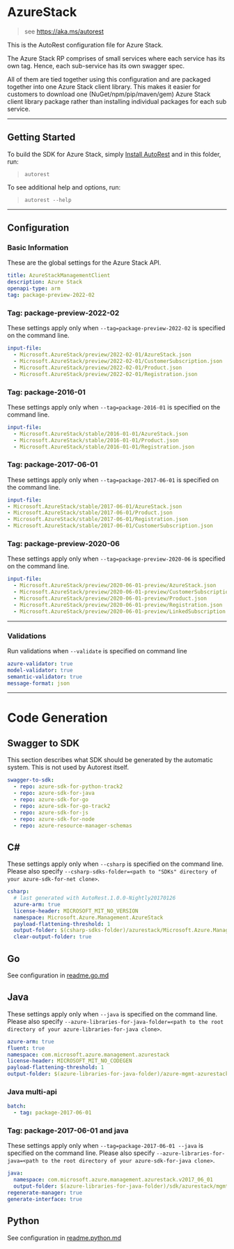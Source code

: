 # AzureStack

> see https://aka.ms/autorest

This is the AutoRest configuration file for Azure Stack.

The Azure Stack RP comprises of small services where each service has its own tag.
Hence, each sub-service has its own swagger spec.

All of them are tied together using this configuration and are packaged together into one Azure Stack client library.
This makes it easier for customers to download one (NuGet/npm/pip/maven/gem) Azure Stack client library package rather than installing individual packages for each sub service.

---

## Getting Started

To build the SDK for Azure Stack, simply [Install AutoRest](https://aka.ms/autorest/install) and in this folder, run:

> `autorest`

To see additional help and options, run:

> `autorest --help`

---

## Configuration

### Basic Information

These are the global settings for the Azure Stack API.

``` yaml
title: AzureStackManagementClient
description: Azure Stack
openapi-type: arm
tag: package-preview-2022-02
```


### Tag: package-preview-2022-02

These settings apply only when `--tag=package-preview-2022-02` is specified on the command line.

```yaml $(tag) == 'package-preview-2022-02'
input-file:
  - Microsoft.AzureStack/preview/2022-02-01/AzureStack.json
  - Microsoft.AzureStack/preview/2022-02-01/CustomerSubscription.json
  - Microsoft.AzureStack/preview/2022-02-01/Product.json
  - Microsoft.AzureStack/preview/2022-02-01/Registration.json
```
### Tag: package-2016-01

These settings apply only when `--tag=package-2016-01` is specified on the command line.

``` yaml $(tag) == 'package-2016-01'
input-file:
  - Microsoft.AzureStack/stable/2016-01-01/AzureStack.json
  - Microsoft.AzureStack/stable/2016-01-01/Product.json
  - Microsoft.AzureStack/stable/2016-01-01/Registration.json
```

### Tag: package-2017-06-01

These settings apply only when `--tag=package-2017-06-01` is specified on the command line.

``` yaml $(tag) == 'package-2017-06-01'
input-file:
- Microsoft.AzureStack/stable/2017-06-01/AzureStack.json
- Microsoft.AzureStack/stable/2017-06-01/Product.json
- Microsoft.AzureStack/stable/2017-06-01/Registration.json
- Microsoft.AzureStack/stable/2017-06-01/CustomerSubscription.json
```

### Tag: package-preview-2020-06

These settings apply only when `--tag=package-preview-2020-06` is specified on the command line.

``` yaml $(tag) == 'package-preview-2020-06'
input-file:
  - Microsoft.AzureStack/preview/2020-06-01-preview/AzureStack.json
  - Microsoft.AzureStack/preview/2020-06-01-preview/CustomerSubscription.json
  - Microsoft.AzureStack/preview/2020-06-01-preview/Product.json
  - Microsoft.AzureStack/preview/2020-06-01-preview/Registration.json
  - Microsoft.AzureStack/preview/2020-06-01-preview/LinkedSubscription.json
```

---

### Validations

Run validations when `--validate` is specified on command line

``` yaml $(validate)
azure-validator: true
model-validator: true
semantic-validator: true
message-format: json
```

---

# Code Generation

## Swagger to SDK

This section describes what SDK should be generated by the automatic system.
This is not used by Autorest itself.

``` yaml $(swagger-to-sdk)
swagger-to-sdk:
  - repo: azure-sdk-for-python-track2
  - repo: azure-sdk-for-java
  - repo: azure-sdk-for-go
  - repo: azure-sdk-for-go-track2
  - repo: azure-sdk-for-js
  - repo: azure-sdk-for-node
  - repo: azure-resource-manager-schemas
```

## C#

These settings apply only when `--csharp` is specified on the command line.
Please also specify `--csharp-sdks-folder=<path to "SDKs" directory of your azure-sdk-for-net clone>`.

``` yaml $(csharp)
csharp:
  # last generated with AutoRest.1.0.0-Nightly20170126
  azure-arm: true
  license-header: MICROSOFT_MIT_NO_VERSION
  namespace: Microsoft.Azure.Management.AzureStack
  payload-flattening-threshold: 1
  output-folder: $(csharp-sdks-folder)/azurestack/Microsoft.Azure.Management.AzureStack/src/Generated
  clear-output-folder: true
```

## Go

See configuration in [readme.go.md](./readme.go.md)

## Java

These settings apply only when `--java` is specified on the command line.
Please also specify `--azure-libraries-for-java-folder=<path to the root directory of your azure-libraries-for-java clone>`.

``` yaml $(java)
azure-arm: true
fluent: true
namespace: com.microsoft.azure.management.azurestack
license-header: MICROSOFT_MIT_NO_CODEGEN
payload-flattening-threshold: 1
output-folder: $(azure-libraries-for-java-folder)/azure-mgmt-azurestack
```

### Java multi-api

``` yaml $(java) && $(multiapi)
batch:
  - tag: package-2017-06-01
```

### Tag: package-2017-06-01 and java

These settings apply only when `--tag=package-2017-06-01 --java` is specified on the command line.
Please also specify `--azure-libraries-for-java=<path to the root directory of your azure-sdk-for-java clone>`.

``` yaml $(tag) == 'package-2017-06-01' && $(java) && $(multiapi)
java:
  namespace: com.microsoft.azure.management.azurestack.v2017_06_01
  output-folder: $(azure-libraries-for-java-folder)/sdk/azurestack/mgmt-v2017_06_01
regenerate-manager: true
generate-interface: true
```

## Python

See configuration in [readme.python.md](./readme.python.md)
